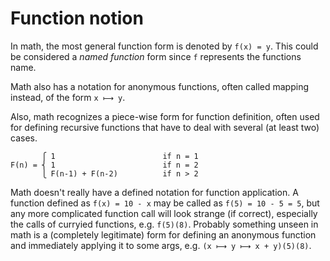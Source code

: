 # Function notion

In math, the most general function form is denoted by `f(x) = y`. This could be considered a *named function* form since `f` represents the functions name.

Math also has a notation for anonymous functions, often called mapping instead, of the form `x ⟼ y`.

Also, math recognizes a piece-wise form for function definition, often used for defining recursive functions that have to deal with several (at least two) cases.

```
       ⎧ 1                        if n = 1
F(n) = ⎨ 1                        if n = 2
       ⎩ F(n-1) + F(n-2)          if n > 2
```

Math doesn't really have a defined notation for function application. A function defined as `f(x) = 10 - x` may be called as `f(5) = 10 - 5 = 5`, but any more complicated function call will look strange (if correct), especially the calls of curryied functions, e.g. `f(5)(8)`. Probably something unseen in math is a (completely legitimate) form for defining an anonymous function and immediately applying it to some args, e.g. `(x ⟼ y ⟼ x + y)(5)(8)`.
